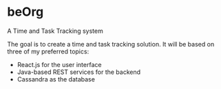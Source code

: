 # beOrg
A Time and Task Tracking system

The goal is to create a time and task tracking solution.
It will be based on three of my preferred topics: 
- React.js for the user interface
- Java-based REST services for the backend
- Cassandra as the database
